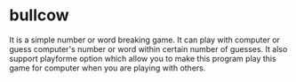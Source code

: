 bullcow
=======

It is a simple number or word breaking game.
It can play with computer or guess computer's number or word within certain number of guesses.
It also support playforme option which allow you to make this program play this game for computer when you are playing with others.


